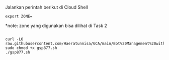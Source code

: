 Jalankan perintah berikut di Cloud Shell
```
export ZONE=
```
*note: zone yang digunakan bisa dilihat di Task 2
```
```
```
curl -LO raw.githubusercontent.com/Haeratunnisa/GCA/main/Bot%20Management%20with%20Google%20Cloud%20Armor%20and%20reCAPTCHA/gsp877.sh
sudo chmod +x gsp877.sh
./gsp877.sh
